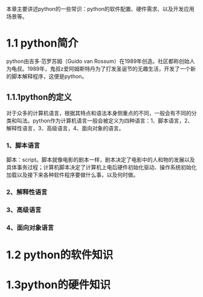 本章主要讲述python的一些常识：python的软件配置、硬件需求、以及开发应用场景等。

# 1.1 python简介

python由吉多·范罗苏姆（Guido van Rossum）在1989年创造。社区都称创始人为龟叔。1989年，鬼叔z爱阿姆斯特丹为了打发圣诞节的无趣生活，开发了一个新的脚本解释程序，这便是python。

## 1.1.1python的定义

对于众多的计算机语言，根据其特点和语法本身侧重点的不同，一般会有不同的分类和叫法。python作为计算机语言一般会被定义为四种语言：1、脚本语言，2、解释性语言，3、高级语言，4、面向对象的语言。

### 1、脚本语言

脚本：script。脚本就像电影的剧本一样，剧本决定了电影中的人和物的发展以及具体事务过程；计算机脚本决定了计算机上电后硬件初始化驱动、操作系统初始化加载以及接下来各种软件程序要做什么事，以及何时做。

### 2、解释性语言

### 3、高级语言

### 4、面向对象语言

# 1.2 python的软件知识

# 1.3python的硬件知识



